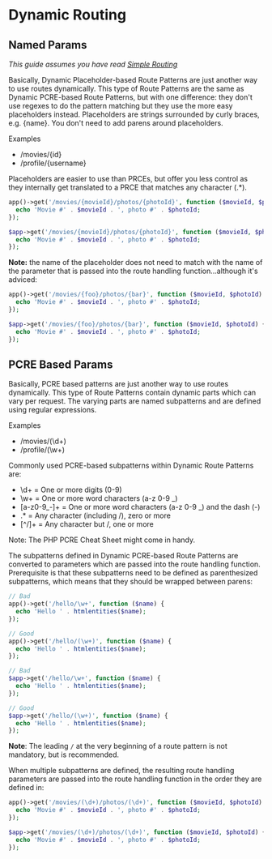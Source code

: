 # Dynamic Routing
<!-- markdownlint-disable no-inline-html -->

<script setup>
import VideoDocs from '/@theme/components/VideoDocs.vue'
</script>

<!-- <VideoDocs
  subject="Watch the routing guide on youtube"
  description="Learn how leaf handles dynamic routing."
  link="https://www.youtube.com/embed/BTcUgeOZLyM"
/> -->

## Named Params

*This guide assumes you have read [Simple Routing](/docs/routing/)*

Basically, Dynamic Placeholder-based Route Patterns are just another way to use routes dynamically. This type of Route Patterns are the same as Dynamic PCRE-based Route Patterns, but with one difference: they don't use regexes to do the pattern matching but they use the more easy placeholders instead. Placeholders are strings surrounded by curly braces, e.g. {name}. You don't need to add parens around placeholders.

Examples

- /movies/{id}
- /profile/{username}

Placeholders are easier to use than PRCEs, but offer you less control as they internally get translated to a PRCE that matches any character (.*).

<div class="functional-mode">

```php
app()->get('/movies/{movieId}/photos/{photoId}', function ($movieId, $photoId) {
  echo 'Movie #' . $movieId . ', photo #' . $photoId;
});
```

</div>
<div class="class-mode">

```php
$app->get('/movies/{movieId}/photos/{photoId}', function ($movieId, $photoId) {
  echo 'Movie #' . $movieId . ', photo #' . $photoId;
});
```

</div>

**Note:** the name of the placeholder does not need to match with the name of the parameter that is passed into the route handling function...although it's adviced:

<div class="functional-mode">

```php
app()->get('/movies/{foo}/photos/{bar}', function ($movieId, $photoId) {
  echo 'Movie #' . $movieId . ', photo #' . $photoId;
});
```

</div>
<div class="class-mode">

```php
$app->get('/movies/{foo}/photos/{bar}', function ($movieId, $photoId) {
  echo 'Movie #' . $movieId . ', photo #' . $photoId;
});
```

</div>

## PCRE Based Params

Basically, PCRE based patterns are just another way to use routes dynamically. This type of Route Patterns contain dynamic parts which can vary per request. The varying parts are named subpatterns and are defined using regular expressions.

Examples

- /movies/(\d+)
- /profile/(\w+)

Commonly used PCRE-based subpatterns within Dynamic Route Patterns are:

- \d+ = One or more digits (0-9)
- \w+ = One or more word characters (a-z 0-9 _)
- [a-z0-9_-]+ = One or more word characters (a-z 0-9 _) and the dash (-)
- .* = Any character (including /), zero or more
- [^/]+ = Any character but /, one or more

Note: The PHP PCRE Cheat Sheet might come in handy.

The subpatterns defined in Dynamic PCRE-based Route Patterns are converted to parameters which are passed into the route handling function. Prerequisite is that these subpatterns need to be defined as parenthesized subpatterns, which means that they should be wrapped between parens:

<div class="functional-mode">

```php
// Bad
app()->get('/hello/\w+', function ($name) {
  echo 'Hello ' . htmlentities($name);
});

// Good
app()->get('/hello/(\w+)', function ($name) {
  echo 'Hello ' . htmlentities($name);
});
```

</div>
<div class="class-mode">

```php
// Bad
$app->get('/hello/\w+', function ($name) {
  echo 'Hello ' . htmlentities($name);
});

// Good
$app->get('/hello/(\w+)', function ($name) {
  echo 'Hello ' . htmlentities($name);
});
```

</div>

**Note**: The leading `/` at the very beginning of a route pattern is not mandatory, but is recommended.

When multiple subpatterns are defined, the resulting route handling parameters are passed into the route handling function in the order they are defined in:

<div class="functional-mode">

```php
app()->get('/movies/(\d+)/photos/(\d+)', function ($movieId, $photoId) {
  echo 'Movie #' . $movieId . ', photo #' . $photoId;
});
```

</div>
<div class="class-mode">

```php
$app->get('/movies/(\d+)/photos/(\d+)', function ($movieId, $photoId) {
  echo 'Movie #' . $movieId . ', photo #' . $photoId;
});
```

</div>
